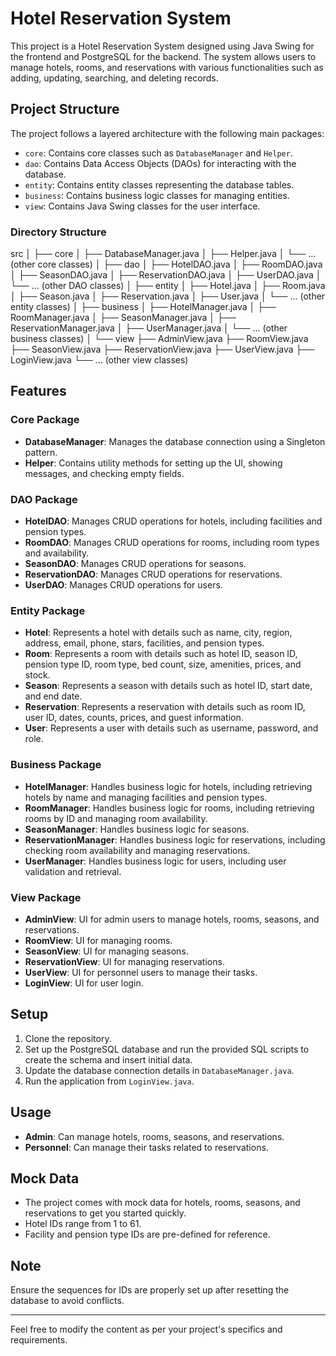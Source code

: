 # Hotel Reservation System

This project is a Hotel Reservation System designed using Java Swing for the frontend and PostgreSQL for the backend. The system allows users to manage hotels, rooms, and reservations with various functionalities such as adding, updating, searching, and deleting records.

## Project Structure

The project follows a layered architecture with the following main packages:

- `core`: Contains core classes such as `DatabaseManager` and `Helper`.
- `dao`: Contains Data Access Objects (DAOs) for interacting with the database.
- `entity`: Contains entity classes representing the database tables.
- `business`: Contains business logic classes for managing entities.
- `view`: Contains Java Swing classes for the user interface.

### Directory Structure

src
│
├── core
│ ├── DatabaseManager.java
│ ├── Helper.java
│ └── ... (other core classes)
│
├── dao
│ ├── HotelDAO.java
│ ├── RoomDAO.java
│ ├── SeasonDAO.java
│ ├── ReservationDAO.java
│ ├── UserDAO.java
│ └── ... (other DAO classes)
│
├── entity
│ ├── Hotel.java
│ ├── Room.java
│ ├── Season.java
│ ├── Reservation.java
│ ├── User.java
│ └── ... (other entity classes)
│
├── business
│ ├── HotelManager.java
│ ├── RoomManager.java
│ ├── SeasonManager.java
│ ├── ReservationManager.java
│ ├── UserManager.java
│ └── ... (other business classes)
│
└── view
├── AdminView.java
├── RoomView.java
├── SeasonView.java
├── ReservationView.java
├── UserView.java
├── LoginView.java
└── ... (other view classes)


## Features

### Core Package

- **DatabaseManager**: Manages the database connection using a Singleton pattern.
- **Helper**: Contains utility methods for setting up the UI, showing messages, and checking empty fields.

### DAO Package

- **HotelDAO**: Manages CRUD operations for hotels, including facilities and pension types.
- **RoomDAO**: Manages CRUD operations for rooms, including room types and availability.
- **SeasonDAO**: Manages CRUD operations for seasons.
- **ReservationDAO**: Manages CRUD operations for reservations.
- **UserDAO**: Manages CRUD operations for users.

### Entity Package

- **Hotel**: Represents a hotel with details such as name, city, region, address, email, phone, stars, facilities, and pension types.
- **Room**: Represents a room with details such as hotel ID, season ID, pension type ID, room type, bed count, size, amenities, prices, and stock.
- **Season**: Represents a season with details such as hotel ID, start date, and end date.
- **Reservation**: Represents a reservation with details such as room ID, user ID, dates, counts, prices, and guest information.
- **User**: Represents a user with details such as username, password, and role.

### Business Package

- **HotelManager**: Handles business logic for hotels, including retrieving hotels by name and managing facilities and pension types.
- **RoomManager**: Handles business logic for rooms, including retrieving rooms by ID and managing room availability.
- **SeasonManager**: Handles business logic for seasons.
- **ReservationManager**: Handles business logic for reservations, including checking room availability and managing reservations.
- **UserManager**: Handles business logic for users, including user validation and retrieval.

### View Package

- **AdminView**: UI for admin users to manage hotels, rooms, seasons, and reservations.
- **RoomView**: UI for managing rooms.
- **SeasonView**: UI for managing seasons.
- **ReservationView**: UI for managing reservations.
- **UserView**: UI for personnel users to manage their tasks.
- **LoginView**: UI for user login.

## Setup

1. Clone the repository.
2. Set up the PostgreSQL database and run the provided SQL scripts to create the schema and insert initial data.
3. Update the database connection details in `DatabaseManager.java`.
4. Run the application from `LoginView.java`.

## Usage

- **Admin**: Can manage hotels, rooms, seasons, and reservations.
- **Personnel**: Can manage their tasks related to reservations.

## Mock Data

- The project comes with mock data for hotels, rooms, seasons, and reservations to get you started quickly.
- Hotel IDs range from 1 to 61.
- Facility and pension type IDs are pre-defined for reference.

## Note

Ensure the sequences for IDs are properly set up after resetting the database to avoid conflicts.

---

Feel free to modify the content as per your project's specifics and requirements.
